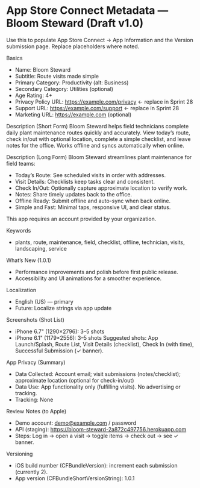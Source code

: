 # App Store Connect Metadata — Bloom Steward (Draft v1.0)

Use this to populate App Store Connect → App Information and the Version submission page. Replace placeholders where noted.

Basics
- Name: Bloom Steward
- Subtitle: Route visits made simple
- Primary Category: Productivity (alt: Business)
- Secondary Category: Utilities (optional)
- Age Rating: 4+
- Privacy Policy URL: https://example.com/privacy  ← replace in Sprint 28
- Support URL: https://example.com/support  ← replace in Sprint 28
- Marketing URL: https://example.com  (optional)

Description (Short Form)
Bloom Steward helps field technicians complete daily plant maintenance routes quickly and accurately. View today’s route, check in/out with optional location, complete a simple checklist, and leave notes for the office. Works offline and syncs automatically when online.

Description (Long Form)
Bloom Steward streamlines plant maintenance for field teams:
- Today’s Route: See scheduled visits in order with addresses.
- Visit Details: Checklists keep tasks clear and consistent.
- Check In/Out: Optionally capture approximate location to verify work.
- Notes: Share timely updates back to the office.
- Offline Ready: Submit offline and auto-sync when back online.
- Simple and Fast: Minimal taps, responsive UI, and clear status.

This app requires an account provided by your organization.

Keywords
- plants, route, maintenance, field, checklist, offline, technician, visits, landscaping, service

What’s New (1.0.1)
- Performance improvements and polish before first public release.
- Accessibility and UI animations for a smoother experience.

Localization
- English (US) — primary
- Future: Localize strings via app update

Screenshots (Shot List)
- iPhone 6.7" (1290×2796): 3–5 shots
- iPhone 6.1" (1179×2556): 3–5 shots
Suggested shots: App Launch/Splash, Route List, Visit Details (checklist), Check In (with time), Successful Submission (✓ banner).

App Privacy (Summary)
- Data Collected: Account email; visit submissions (notes/checklist); approximate location (optional for check-in/out)
- Data Use: App functionality only (fulfilling visits). No advertising or tracking.
- Tracking: None

Review Notes (to Apple)
- Demo account: demo@example.com / password
- API (staging): https://bloom-steward-2a872c497756.herokuapp.com
- Steps: Log in → open a visit → toggle items → check out → see ✓ banner.

Versioning
- iOS build number (CFBundleVersion): increment each submission (currently 2).
- App version (CFBundleShortVersionString): 1.0.1
